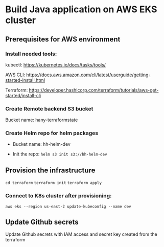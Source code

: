 # Build Java application on AWS EKS cluster 

## Prerequisites for AWS environment

### Install needed tools:

kubectl: https://kubernetes.io/docs/tasks/tools/

AWS CLI: https://docs.aws.amazon.com/cli/latest/userguide/getting-started-install.html

Terraform: https://developer.hashicorp.com/terraform/tutorials/aws-get-started/install-cli

### Create Remote backend S3 bucket 

Bucket name: hany-terraformstate

### Create Helm repo for helm packages

- Bucket name: hh-helm-dev 

- Init the repo: `helm s3 init s3://hh-helm-dev`

## Provision the infrastructure

`cd terraform`
`terraform init`
`terraform apply`

### Connect to K8s cluster after provisioning:

`aws eks --region us-east-2 update-kubeconfig --name dev`


## Update Github secrets

Update Github secrets with IAM access and secret key created from the terraform
